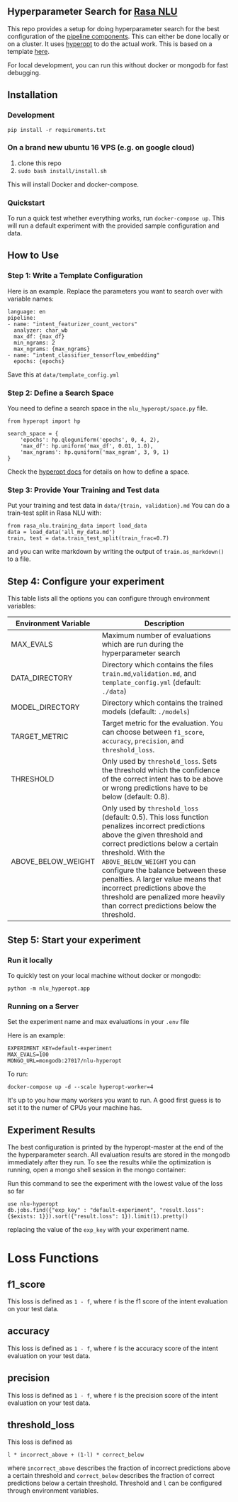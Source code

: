 ## Hyperparameter Search for [Rasa NLU](https://rasa.com/docs/nlu/)

This repo provides a setup for doing hyperparameter search for the best
configuration of the [pipeline components](https://rasa.com/docs/nlu/components/).
This can either be done locally or on a cluster. It uses [hyperopt](https://github.com/hyperopt/hyperopt) to do the actual work.
This is based on a template 
[here](https://github.com/erdiolmezogullari/docker-parallel-hyperopt).

For local development, you can run this without docker or mongodb for fast 
debugging.

## Installation

### Development

`pip install -r requirements.txt`


### On a brand new ubuntu 16 VPS (e.g. on google cloud)

1. clone this repo
2. `sudo bash install/install.sh`

This will install Docker and docker-compose.

### Quickstart

To run a quick test whether everything works, run `docker-compose up`.
This will run a default experiment with the provided sample configuration and
data.

## How to Use

### Step 1: Write a Template Configuration
Here is an example. Replace the parameters you want to search over with 
variable names:

```
language: en
pipeline:
- name: "intent_featurizer_count_vectors"
  analyzer: char_wb
  max_df: {max_df}
  min_ngrams: 2
  max_ngrams: {max_ngrams}
- name: "intent_classifier_tensorflow_embedding"
  epochs: {epochs}
```

Save this at `data/template_config.yml`

### Step 2: Define a Search Space

You need to define a search space in the `nlu_hyperopt/space.py` file.

```
from hyperopt import hp

search_space = {
    'epochs': hp.qloguniform('epochs', 0, 4, 2),
    'max_df': hp.uniform('max_df', 0.01, 1.0),
    'max_ngrams': hp.quniform('max_ngram', 3, 9, 1)
}
```

Check the [hyperopt docs](https://github.com/hyperopt/hyperopt/wiki/FMin#2-defining-a-search-space) 
for details on how to define a space.


### Step 3: Provide Your Training and Test data

Put your training and test data in `data/{train, validation}.md`
You can do a train-test split in Rasa NLU with:

```
from rasa_nlu.training_data import load_data
data = load_data('all_my_data.md')
train, test = data.train_test_split(train_frac=0.7)
```

and you can write markdown by writing the output of `train.as_markdown()` to a 
file.


## Step 4: Configure your experiment

This table lists all the options you can configure through
environment variables:

| Environment Variable | Description                                                                                                                                                                                                                                                                                                                                                                                                |
|----------------------|------------------------------------------------------------------------------------------------------------------------------------------------------------------------------------------------------------------------------------------------------------------------------------------------------------------------------------------------------------------------------------------------------------|
| MAX_EVALS            | Maximum number of evaluations which are run during the hyperparameter search                                                                                                                                                                                                                                                                                                                               |
| DATA_DIRECTORY       | Directory which contains the files `train.md`,`validation.md`, and `template_config.yml` (default: `./data`)                                                                                                                                                                                                                                                                                                     |
| MODEL_DIRECTORY      | Directory which contains the trained models (default: `./models`)                                                                                                                                                                                                                                                                                                                                           |
| TARGET_METRIC        | Target metric for the evaluation. You can choose between `f1_score`, `accuracy`, `precision`, and `threshold_loss`.                                                                                                                                                                                                                                                                                        |
| THRESHOLD            | Only used by `threshold_loss`. Sets the threshold which the confidence of the correct intent has to be above or wrong predictions have to be below (default: 0.8).                                                                                                                                                                                                                                         |
| ABOVE\_BELOW\_WEIGHT | Only used by `threshold_loss` (default: 0.5). This loss function penalizes incorrect predictions above the given threshold and correct predictions below a certain threshold. With the `ABOVE_BELOW_WEIGHT` you can configure the balance between these penalties. A larger value means that incorrect predictions above the threshold are penalized more heavily than correct predictions below the threshold. |

## Step 5: Start your experiment

### Run it locally

To quickly test on your local machine without docker or mongodb:
 
```
python -m nlu_hyperopt.app
```

### Running on a Server

Set the experiment name and max evaluations in your `.env` file

Here is an example:

```
EXPERIMENT_KEY=default-experiment
MAX_EVALS=100
MONGO_URL=mongodb:27017/nlu-hyperopt
```

To run:

`docker-compose up -d --scale hyperopt-worker=4`

It's up to you how many workers you want to run.
A good first guess is to set it to the numer of CPUs your machine has.

## Experiment Results

The best configuration is printed by the hyperopt-master at the end of the 
the hyperparameter search.
All evaluation results are stored in the mongodb immediately after they run.
To see the results while the optimization is running, open a mongo shell session in the mongo container:

Run this command to see the experiment with the lowest value of the loss so far


```
use nlu-hyperopt
db.jobs.find({"exp_key" : "default-experiment", "result.loss":{$exists: 1}}).sort({"result.loss": 1}).limit(1).pretty()
```

replacing the value of the `exp_key` with your experiment name.


# Loss Functions

## f1_score
This loss is defined as `1 - f`, where `f` is the f1 score of the intent 
evaluation on your test data.

## accuracy
This loss is defined as `1 - f`, where `f` is the accuracy score of the 
intent evaluation on your test data.

## precision
This loss is defined as `1 - f`, where `f` is the precision score of the 
intent evaluation on your test data.

## threshold_loss
This loss is defined as 
```
l * incorrect_above + (1-l) * correct_below
```

 where
`incorrect_above` describes the fraction of incorrect predictions above a 
certain threshold and `correct_below` describes the fraction of correct 
predictions below a certain threshold. Threshold and `l` can be configured 
through environment variables.
